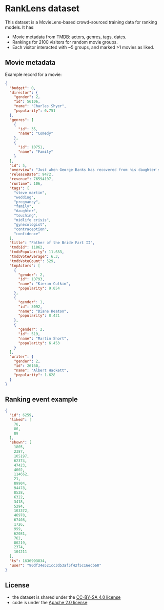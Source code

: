 # RankLens dataset

This dataset is a MovieLens-based crowd-sourced training data for ranking models. It has:
* Movie metadata from TMDB: actors, genres, tags, dates.
* Rankings for 2100 visitors for random movie groups.
* Each visitor interacted with ~5 groups, and marked >1 movies as liked.


## Movie metadata

Example record for a movie:
```json
{
  "budget": 0,
  "director": {
    "gender": 2,
    "id": 56106,
    "name": "Charles Shyer",
    "popularity": 0.751
  },
  "genres": [
    {
      "id": 35,
      "name": "Comedy"
    },
    {
      "id": 10751,
      "name": "Family"
    }
  ],
  "id": 5,
  "overview": "Just when George Banks has recovered from his daughter's wedding, he receives the news that she's pregnant ... and that George's wife is expecting too. He was planning on selling their home, but that's a plan that—like George—will have to change with the arrival of both a grandchild and a kid of his own.",
  "releaseDate": 9472,
  "revenue": 76594107,
  "runtime": 106,
  "tags": [
    "steve martin",
    "wedding",
    "pregnancy",
    "family",
    "daughter",
    "touching",
    "midlife crisis",
    "gynecologist",
    "contraception",
    "confidence"
  ],
  "title": "Father of the Bride Part II",
  "tmdbId": 11862,
  "tmdbPopularity": 11.633,
  "tmdbVoteAverage": 6.3,
  "tmdbVoteCount": 529,
  "topActors": [
    {
      "gender": 2,
      "id": 18793,
      "name": "Kieran Culkin",
      "popularity": 9.054
    },
    {
      "gender": 1,
      "id": 3092,
      "name": "Diane Keaton",
      "popularity": 8.421
    },
    {
      "gender": 2,
      "id": 519,
      "name": "Martin Short",
      "popularity": 6.453
    }
  ],
  "writer": {
    "gender": 2,
    "id": 26160,
    "name": "Albert Hackett",
    "popularity": 1.628
  }
}
```

## Ranking event example
```json
{
  "id": 6259,
  "liked": [
    78,
    80,
    89
  ],
  "shown": [
    1805,
    2387,
    105197,
    62374,
    47423,
    4002,
    114662,
    21,
    89904,
    94478,
    8528,
    6322,
    3418,
    5294,
    103372,
    46970,
    67408,
    1726,
    999,
    62081,
    762,
    80219,
    2374,
    104211
  ],
  "ts": 1636993834,
  "user": "90df34e521cc3d53af5f42f5c16ecb60"
}
```

## License

* the dataset is shared under the [CC-BY-SA 4.0 license](LICENSE.md)
* code is under the [Apache 2.0 license](converter/LICENSE)